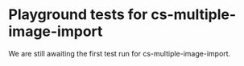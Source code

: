 # Playground tests for cs-multiple-image-import
We are still awaiting the first test run for cs-multiple-image-import.
